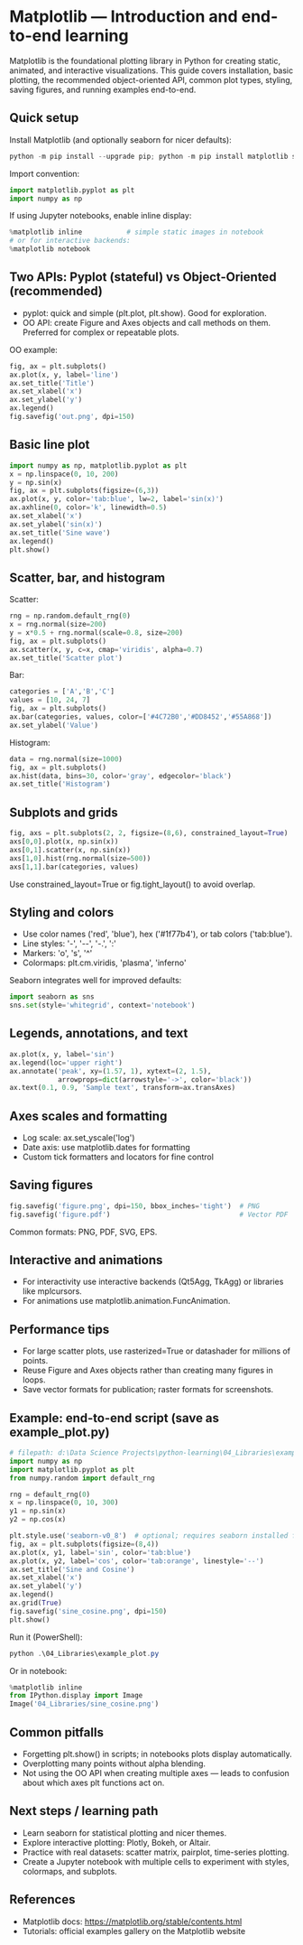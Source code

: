 # Matplotlib — Introduction and end-to-end learning

Matplotlib is the foundational plotting library in Python for creating static, animated, and interactive visualizations. This guide covers installation, basic plotting, the recommended object-oriented API, common plot types, styling, saving figures, and running examples end-to-end.

## Quick setup

Install Matplotlib (and optionally seaborn for nicer defaults):

```powershell
python -m pip install --upgrade pip; python -m pip install matplotlib seaborn
```

Import convention:

```python
import matplotlib.pyplot as plt
import numpy as np
```

If using Jupyter notebooks, enable inline display:

```python
%matplotlib inline           # simple static images in notebook
# or for interactive backends:
%matplotlib notebook
```

## Two APIs: Pyplot (stateful) vs Object-Oriented (recommended)

- pyplot: quick and simple (plt.plot, plt.show). Good for exploration.
- OO API: create Figure and Axes objects and call methods on them. Preferred for complex or repeatable plots.

OO example:

```python
fig, ax = plt.subplots()
ax.plot(x, y, label='line')
ax.set_title('Title')
ax.set_xlabel('x')
ax.set_ylabel('y')
ax.legend()
fig.savefig('out.png', dpi=150)
```

## Basic line plot

```python
import numpy as np, matplotlib.pyplot as plt
x = np.linspace(0, 10, 200)
y = np.sin(x)
fig, ax = plt.subplots(figsize=(6,3))
ax.plot(x, y, color='tab:blue', lw=2, label='sin(x)')
ax.axhline(0, color='k', linewidth=0.5)
ax.set_xlabel('x')
ax.set_ylabel('sin(x)')
ax.set_title('Sine wave')
ax.legend()
plt.show()
```

## Scatter, bar, and histogram

Scatter:

```python
rng = np.random.default_rng(0)
x = rng.normal(size=200)
y = x*0.5 + rng.normal(scale=0.8, size=200)
fig, ax = plt.subplots()
ax.scatter(x, y, c=x, cmap='viridis', alpha=0.7)
ax.set_title('Scatter plot')
```

Bar:

```python
categories = ['A','B','C']
values = [10, 24, 7]
fig, ax = plt.subplots()
ax.bar(categories, values, color=['#4C72B0','#DD8452','#55A868'])
ax.set_ylabel('Value')
```

Histogram:

```python
data = rng.normal(size=1000)
fig, ax = plt.subplots()
ax.hist(data, bins=30, color='gray', edgecolor='black')
ax.set_title('Histogram')
```

## Subplots and grids

```python
fig, axs = plt.subplots(2, 2, figsize=(8,6), constrained_layout=True)
axs[0,0].plot(x, np.sin(x))
axs[0,1].scatter(x, np.sin(x))
axs[1,0].hist(rng.normal(size=500))
axs[1,1].bar(categories, values)
```

Use constrained_layout=True or fig.tight_layout() to avoid overlap.

## Styling and colors

- Use color names ('red', 'blue'), hex ('#1f77b4'), or tab colors ('tab:blue').
- Line styles: '-', '--', '-.', ':'
- Markers: 'o', 's', '^'
- Colormaps: plt.cm.viridis, 'plasma', 'inferno'

Seaborn integrates well for improved defaults:

```python
import seaborn as sns
sns.set(style='whitegrid', context='notebook')
```

## Legends, annotations, and text

```python
ax.plot(x, y, label='sin')
ax.legend(loc='upper right')
ax.annotate('peak', xy=(1.57, 1), xytext=(2, 1.5),
            arrowprops=dict(arrowstyle='->', color='black'))
ax.text(0.1, 0.9, 'Sample text', transform=ax.transAxes)
```

## Axes scales and formatting

- Log scale: ax.set_yscale('log')
- Date axis: use matplotlib.dates for formatting
- Custom tick formatters and locators for fine control

## Saving figures

```python
fig.savefig('figure.png', dpi=150, bbox_inches='tight')  # PNG
fig.savefig('figure.pdf')                                # Vector PDF
```

Common formats: PNG, PDF, SVG, EPS.

## Interactive and animations

- For interactivity use interactive backends (Qt5Agg, TkAgg) or libraries like mplcursors.
- For animations use matplotlib.animation.FuncAnimation.

## Performance tips

- For large scatter plots, use rasterized=True or datashader for millions of points.
- Reuse Figure and Axes objects rather than creating many figures in loops.
- Save vector formats for publication; raster formats for screenshots.

## Example: end-to-end script (save as example_plot.py)

```python
# filepath: d:\Data Science Projects\python-learning\04_Libraries\example_plot.py
import numpy as np
import matplotlib.pyplot as plt
from numpy.random import default_rng

rng = default_rng(0)
x = np.linspace(0, 10, 300)
y1 = np.sin(x)
y2 = np.cos(x)

plt.style.use('seaborn-v0_8')  # optional; requires seaborn installed for full effect
fig, ax = plt.subplots(figsize=(8,4))
ax.plot(x, y1, label='sin', color='tab:blue')
ax.plot(x, y2, label='cos', color='tab:orange', linestyle='--')
ax.set_title('Sine and Cosine')
ax.set_xlabel('x')
ax.set_ylabel('y')
ax.legend()
ax.grid(True)
fig.savefig('sine_cosine.png', dpi=150)
plt.show()
```

Run it (PowerShell):

```powershell
python .\04_Libraries\example_plot.py
```

Or in notebook:

```python
%matplotlib inline
from IPython.display import Image
Image('04_Libraries/sine_cosine.png')
```

## Common pitfalls

- Forgetting plt.show() in scripts; in notebooks plots display automatically.
- Overplotting many points without alpha blending.
- Not using the OO API when creating multiple axes — leads to confusion about which axes plt functions act on.

## Next steps / learning path

- Learn seaborn for statistical plotting and nicer themes.
- Explore interactive plotting: Plotly, Bokeh, or Altair.
- Practice with real datasets: scatter matrix, pairplot, time-series plotting.
- Create a Jupyter notebook with multiple cells to experiment with styles, colormaps, and subplots.

## References

- Matplotlib docs: https://matplotlib.org/stable/contents.html
- Tutorials: official examples gallery on the Matplotlib website